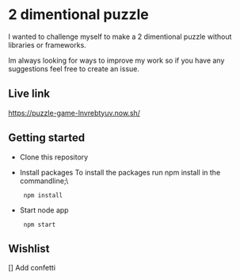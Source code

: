 # 2 dimentional puzzle
I wanted to challenge myself to make a 2 dimentional puzzle without libraries or frameworks.

Im always looking for ways to improve my work so if you have any suggestions feel free to create an issue.

## Live link
https://puzzle-game-lnvrebtyuv.now.sh/

## Getting started

  - Clone this repository

  - Install packages
    To install the packages run npm install in the commandline;\

    ```
     npm install

    ```
  - Start node app

    ```
     npm start

    ```

## Wishlist
[] Add confetti

